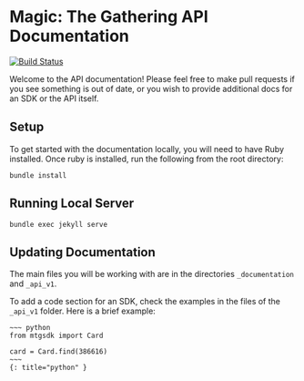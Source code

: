 # Magic: The Gathering API Documentation

[![Build Status](https://travis-ci.org/MagicTheGathering/mtg-docs.svg?branch=master)](https://travis-ci.org/MagicTheGathering/mtg-docs)

Welcome to the API documentation! Please feel free to make pull requests if you see something is out of date, or you wish to provide additional docs for an SDK or the API itself.

## Setup

To get started with the documentation locally, you will need to have Ruby installed. Once ruby is installed, run the following from the root directory:

`bundle install`

## Running Local Server

`bundle exec jekyll serve`

## Updating Documentation

The main files you will be working with are in the directories `_documentation` and `_api_v1`.

To add a code section for an SDK, check the examples in the files of the `_api_v1` folder. Here is a brief example:

```
~~~ python
from mtgsdk import Card

card = Card.find(386616)
~~~
{: title="python" }
```